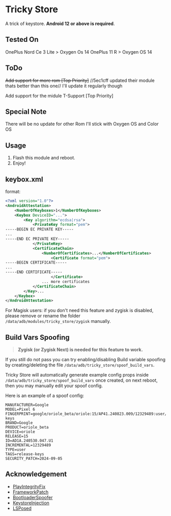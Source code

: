 # Tricky Store

A trick of keystore. **Android 12 or above is required**.

## Tested On

OnePlus Nord Ce 3 Lite > Oxygen Os 14
OnePlus 11 R > Oxygen OS 14

## ToDo

~~Add support for more rom [Top Priority]~~ //5ec1cff updated their module thats better than this one//
I'll update it regularly though 

Add support for the midule T-Support [Top Priority]

## Special Note

There will be no update for other Rom I'll stick with Oxygen OS and Color OS 

## Usage

1. Flash this module and reboot.
2. Enjoy!  

## keybox.xml

format:

```xml
<?xml version="1.0"?>
<AndroidAttestation>
    <NumberOfKeyboxes>1</NumberOfKeyboxes>
    <Keybox DeviceID="...">
        <Key algorithm="ecdsa|rsa">
            <PrivateKey format="pem">
-----BEGIN EC PRIVATE KEY-----
...
-----END EC PRIVATE KEY-----
            </PrivateKey>
            <CertificateChain>
                <NumberOfCertificates>...</NumberOfCertificates>
                    <Certificate format="pem">
-----BEGIN CERTIFICATE-----
...
-----END CERTIFICATE-----
                    </Certificate>
                ... more certificates
            </CertificateChain>
        </Key>...
    </Keybox>
</AndroidAttestation>
```


For Magisk users: if you don't need this feature and zygisk is disabled, please remove or rename the
folder `/data/adb/modules/tricky_store/zygisk` manually.

## Build Vars Spoofing

> **Zygisk (or Zygisk Next) is needed for this feature to work.**

If you still do not pass you can try enabling/disabling Build variable spoofing by creating/deleting the file `/data/adb/tricky_store/spoof_build_vars`.

Tricky Store will automatically generate example config props inside `/data/adb/tricky_store/spoof_build_vars` once created, on next reboot, then you may manually edit your spoof config.

Here is an example of a spoof config:

```
MANUFACTURER=Google
MODEL=Pixel 6
FINGERPRINT=google/oriole_beta/oriole:15/AP41.240823.009/12329489:user/release-keys
BRAND=Google
PRODUCT=oriole_beta
DEVICE=oriole
RELEASE=15
ID=AD1A.240530.047.U1
INCREMENTAL=12329489
TYPE=user
TAGS=release-keys
SECURITY_PATCH=2024-09-05
```

## Acknowledgement

- [PlayIntegrityFix](https://github.com/chiteroman/PlayIntegrityFix)
- [FrameworkPatch](https://github.com/chiteroman/FrameworkPatch)
- [BootloaderSpoofer](https://github.com/chiteroman/BootloaderSpoofer)
- [KeystoreInjection](https://github.com/aviraxp/Zygisk-KeystoreInjection)
- [LSPosed](https://github.com/LSPosed/LSPosed)
